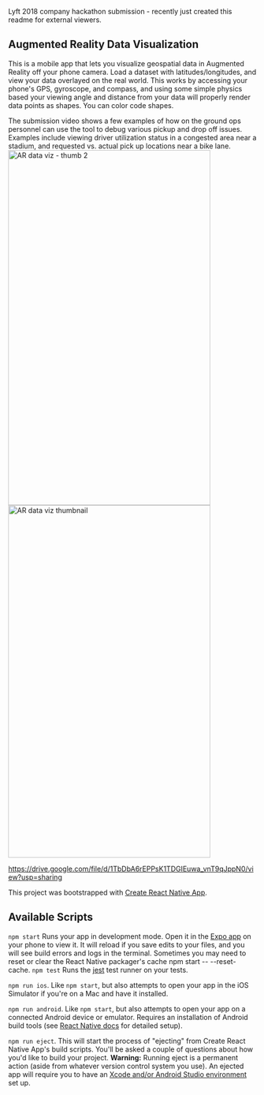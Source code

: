 Lyft 2018 company hackathon submission - recently just created this readme for external viewers.

## Augmented Reality Data Visualization

This is a mobile app that lets you visualize geospatial data in Augmented Reality off your phone camera. Load a dataset with latitudes/longitudes, and view your data overlayed on the real world. This works by accessing your phone's GPS, gyroscope, and compass, and using some simple physics based your viewing angle and distance from your data will properly render data points as shapes. You can color code shapes.

The submission video shows a few examples of how on the ground ops personnel can use the tool to debug various pickup and drop off issues. Examples include viewing driver utilization status in a congested area near a stadium, and requested vs. actual pick up locations near a bike lane.
<img width="410" height="720" alt="AR data viz - thumb 2" src="https://github.com/user-attachments/assets/0d53f89c-a88c-4b07-837a-3b40aced74f4" />
<img width="410" height="715" alt="AR data viz thumbnail" src="https://github.com/user-attachments/assets/6afe231c-a8cc-4346-a390-30d3039ab86f" />

https://drive.google.com/file/d/1TbDbA6rEPPsK1TDGIEuwa_vnT9qJppN0/view?usp=sharing 


This project was bootstrapped with [Create React Native App](https://github.com/react-community/create-react-native-app).

## Available Scripts
`npm start` Runs your app in development mode. Open it in the [Expo app](https://expo.io) on your phone to view it. It will reload if you save edits to your files, and you will see build errors and logs in the terminal. Sometimes you may need to reset or clear the React Native packager's cache npm start -- --reset-cache.
`npm test` Runs the [jest](https://github.com/facebook/jest) test runner on your tests.

`npm run ios`. Like `npm start`, but also attempts to open your app in the iOS Simulator if you're on a Mac and have it installed.

`npm run android`. Like `npm start`, but also attempts to open your app on a connected Android device or emulator. Requires an installation of Android build tools (see [React Native docs](https://facebook.github.io/react-native/docs/getting-started.html) for detailed setup).

`npm run eject`. This will start the process of "ejecting" from Create React Native App's build scripts. You'll be asked a couple of questions about how you'd like to build your project. **Warning:** Running eject is a permanent action (aside from whatever version control system you use). An ejected app will require you to have an [Xcode and/or Android Studio environment](https://facebook.github.io/react-native/docs/getting-started.html) set up.
